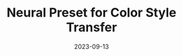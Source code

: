 ---
layout: seminar-post
title: "Neural Preset for Color Style Transfer"
subtitle: 
categories: Computer Vision
tags: [Style Transfer, CV]
date: 2023-09-13
pdf_url: 'https://drive.google.com/file/d/1jC0jRWZ6oSzj8xZjEa3xobI-xaT5lpr4/preview'
---